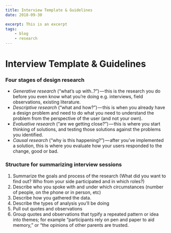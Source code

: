 ```yaml
---
title: Interview Template & Guidelines
date: 2018-09-30

excerpt: This is an excerpt
tags:
    - blog
    - research
---
```


# Interview Template & Guidelines

### Four stages of design research
* *Generative research* (“what’s up with..?”) — this is the research you do before you even know what you’re doing e.g. interviews, field observations, existing literature.
* *Descriptive research* (“what and how?”) — this is when you already have a design problem and need to do what you need to understand the problem from the perspective of the user (and not your own).
* *Evaluative research* (“are we getting close?”) — this is where you start thinking of solutions, and testing those solutions against the problems you identified.
* *Causal research* (“why is this happening?”) — after you’ve implemented a solution, this is where you evaluate how your users responded to the change, good or bad.

### Structure for summarizing interview sessions
1. Summarize the goals and process of the research (What did you want to find out? Who from your side participated and in which roles?)
2. Describe who you spoke with and under which circumstances (number of people, on the phone or in person, etc)
3. Describe how you gathered the data.
4. Describe the types of analysis you’ll be doing
5. Pull out quotes and observations
6. Group quotes and observations that typify a repeated pattern or idea into themes; for example “participants rely on pen and paper to aid memory,” or “the opinions of other parents are trusted.
